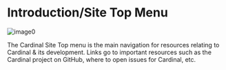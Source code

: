 Introduction/Site Top Menu
==========================

![image0](http://cardinal.mcclunetechnologies.net/wp-content/uploads/2017/09/img_59c874edc1de5.png)

The Cardinal Site Top menu is the main navigation for resources relating
to Cardinal & its development. Links go to important resources such as
the Cardinal project on GitHub, where to open issues for Cardinal, etc.
